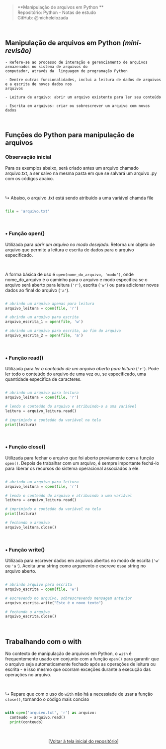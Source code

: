 > **Manipulação de arquivos em Python **  
> Repositório: Python - Notas de estudo     
> GitHub: @michelelozada
&nbsp;
     
&nbsp; 

## Manipulação de arquivos em Python *(mini-revisão)*
```
- Refere-se ao processo de interação e gerenciamento de arquivos armazenados no sistema de arquivos do 
computador, através da  linguagem de programação Python 

- Dentre outras funcionalidades, inclui a leitura de dados de arquivos e a escrita de novos dados nos 
arquivos

- Leitura de arquivo: abrir um arquivo existente para ler seu conteúdo

- Escrita em arquivos: criar ou sobrescrever um arquivo com novos dados
```

&nbsp; 

## Funções do Python para manipulação de arquivos 

### Observação inicial 
Para os exemplos abaixo, será criado antes um arquivo chamado arquivo.txt, a ser salvo na mesma pasta em que se salvará um arquivo .py com os códigos abaixo. 

&nbsp; 

↳ Abaixo, o arquivo .txt está sendo atribuído a uma variável chamda file

```py

file = 'arquivo.txt'
```

&nbsp; 

### • Função open()
Utilizada para *abrir um arquivo no modo desejado*. Retorna um objeto de arquivo que permite a leitura e escrita de dados para o arquivo especificado. 

&nbsp; 

A forma básica de uso é `open(nome_do_arquivo, 'modo')`, onde nome_do_arquivo é o caminho para o arquivo e modo especifica se o arquivo será aberto para leitura (`'r'`), escrita (`'w'`) ou para adicionar novos dados ao final do arquivo (`'a'`).

```py

# abrindo um arquivo apenas para leitura
arquivo_leitura = open(file, 'r')

# abrindo um arquivo para escrita
arquivo_escrita_1 = open(file, 'w')

# abrindo um arquivo para escrita, ao fim do arquivo
arquivo_escrita_2 = open(file, 'a')
```

&nbsp; 

### • Função read()
Utilizada para *ler o conteúdo de um arquivo aberto para leitura* (`'r'`). Pode ler todo o conteúdo do arquivo de uma vez ou, se especificado, uma quantidade específica de caracteres. 

```py

# abrindo um arquivo para leitura
arquivo_leitura = open(file, 'r')

# lendo o conteúdo do arquivo e atribuindo-o a uma variável
leitura = arquivo_leitura.read()

# imprimindo o conteúdo da variável na tela
print(leitura)
```

&nbsp; 

### • Função close()
Utilizada para fechar o arquivo que foi aberto previamente com a função `open()`. Depois de trabalhar com um arquivo, é sempre importante fechá-lo para liberar os recursos do sistema operacional associados a ele. 

```py

# abrindo um arquivo para leitura
arquivo_leitura = open(file, 'r')

# lendo o conteúdo do arquivo e atribuindo a uma variável
leitura = arquivo_leitura.read()

# imprimindo o conteúdo da variável na tela
print(leitura)

# fechando o arquivo 
arquivo_leitura.close()
```

&nbsp;

### • Função write()
Utilizada para escrever dados em arquivos abertos no modo de escrita (`'w'` ou `'a'`). Aceita uma string como argumento e escreve essa string no arquivo aberto.

```py

# abrindo arquivo para escrita 
arquivo_escrita = open(file, 'w')

# escrevendo no arquivo, sobrescrevendo mensagem anterior
arquivo_escrita.write("Este é o novo texto") 

# fechando o arquivo 
arquivo_escrita.close()
```

&nbsp; 

## Trabalhando com o with
No contexto de manipulação de arquivos em Python, o `with` é frequentemente usado em conjunto com a função `open()` para garantir que o arquivo seja automaticamente fechado após as operações de leitura ou escrita - e isso mesmo que ocorram exceções durante a execução das operações no arquivo. 

&nbsp; 

↳ Repare que com o uso do `with` não há a necessiade de usar a função `close()`, tornando o código mais conciso

```py

with open('arquivo.txt', 'r') as arquivo:
  conteudo = arquivo.read()
  print(conteudo)
```    

&nbsp; 

<div align="center">
<a href="https://github.com/michelelozada/Python-Study-Notes">[Voltar à tela inicial do repositório]</a>
</div>